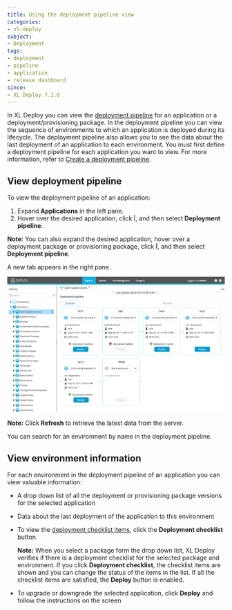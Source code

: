 ```yaml
---
title: Using the deployment pipeline view
categories:
- xl-deploy
subject:
- Deployment
tags:
- deployment
- pipeline
- application
- release dashboard
since:
- XL Deploy 7.1.0
---
```


In XL Deploy you can view the [deployment pipeline](/xl-deploy/concept/release-dashboard.html#define-a-deployment-pipeline) for an application or a deployment/provisioning package. In the deployment pipeline you can view the sequence of environments to which an application is deployed during its lifecycle. The deployment pipeline also allows you to see the data about the last deployment of an application to each environment. You must first define a deployment pipeline for each application you want to view. For more information, refer to [Create a deployment pipeline](/xl-deploy/how-to/create-a-deployment-pipeline.html).

## View deployment pipeline

To view the deployment pipeline of an application:

1. Expand **Applications** in the left pane.
1. Hover over the desired application, click ![Explorer action menu](/images/menu_three_dots.png), and then select **Deployment pipeline**.

  **Note:** You can also expand the desired application, hover over a deployment package or provisioning package, click ![Explorer action menu](/images/menu_three_dots.png), and then select **Deployment pipeline**.

  A new tab appears in the right pane.

  ![Deployment pipeline](images/deployment-pipeline-new.png)

**Note:** Click **Refresh** to retrieve the latest data from the server.

You can search for an environment by name in the deployment pipeline.

## View environment information

For each environment in the deployment pipeline of an application you can view valuable information:

* A drop down list of all the deployment or provisioning package versions for the selected application
* Data about the last deployment of the application to this environment
* To view the [deployment checklist items](/xl-deploy/how-to/create-a-deployment-checklist.html), click the **Deployment checklist** button

  **Note:** When you select a package form the drop down list, XL Deploy verifies if there is a deployment checklist for the selected package and environment. If you click **Deployment checklist**, the checklist items are shown and you can change the status of the items in the list. If all the checklist items are satisfied, the **Deploy** button is enabled.  

* To upgrade or downgrade the selected application, click **Deploy** and follow the instructions on the screen
